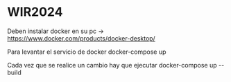 # WIR2024

Deben instalar docker en su pc -> https://www.docker.com/products/docker-desktop/

Para levantar el servicio de docker
docker-compose up

Cada vez que se realice un cambio hay que ejecutar
docker-compose up --build
